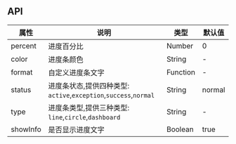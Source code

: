 ## API
| 属性       | 说明                                                    | 类型       | 默认值    |
|----------|-------------------------------------------------------|----------|--------|
| percent  | 进度百分比                                                 | Number   | 0      |
| color    | 进度条颜色                                                 | String   | -      |
| format   | 自定义进度条文字                                              | Function | -      |
| status   | 进度条状态,提供四种类型: `active`,`exception`,`success`,`normal` | String   | normal |
| type     | 进度条类型,提供三种类型: `line`,`circle`,`dashboard`             | String   | -      |
| showInfo | 是否显示进度文字                                              | Boolean  | true   |
